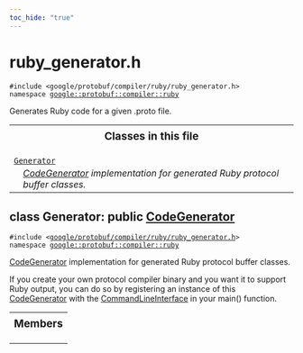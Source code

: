 ```yaml
---
toc_hide: "true"
---
```


<html devsite><head><title>ruby_generator.h</title><meta name="project_path" value="/protocol-buffers/_project.yaml" /><meta name="book_path" value="/protocol-buffers/_book.yaml" /></head><body><h1>ruby_generator.h</h1><p><code>#include &lt;google/protobuf/compiler/ruby/ruby_generator.h&gt;<br>namespace <a href="#google.protobuf.compiler">google::protobuf::compiler::ruby</a></code></p><p>Generates Ruby code for a given .proto file. </p><table width="100%"><tr><th colspan="2"><h3 style="margin-top: 4px">Classes in this file</h3></th></tr><tr><td><div><code><a href="#Generator">Generator</a></code></div><div style="font-style: italic; margin-top: 4px; margin-left: 16px;"><a href='google.protobuf.compiler.code_generator#CodeGenerator'>CodeGenerator</a> implementation for generated Ruby protocol buffer classes. </div></td></tr></table><h2 id="Generator">class Generator: public <a href="google.protobuf.compiler.code_generator#CodeGenerator">CodeGenerator</a></h2><p><code>#include &lt;<a href="#">google/protobuf/compiler/ruby/ruby_generator.h</a>&gt;<br>namespace <a href="#google.protobuf.compiler">google::protobuf::compiler::ruby</a></code></p><p><a href='google.protobuf.compiler.code_generator#CodeGenerator'>CodeGenerator</a> implementation for generated Ruby protocol buffer classes. </p><p>If you create your own protocol compiler binary and you want it to support Ruby output, you can do so by registering an instance of this <a href='google.protobuf.compiler.code_generator#CodeGenerator'>CodeGenerator</a> with the <a href='google.protobuf.compiler.command_line_interface#CommandLineInterface'>CommandLineInterface</a> in your main() function. </p>
<table><tr><th colspan="2"><h3 style="margin-top: 4px">Members</h3></th></tr></table></body></html>